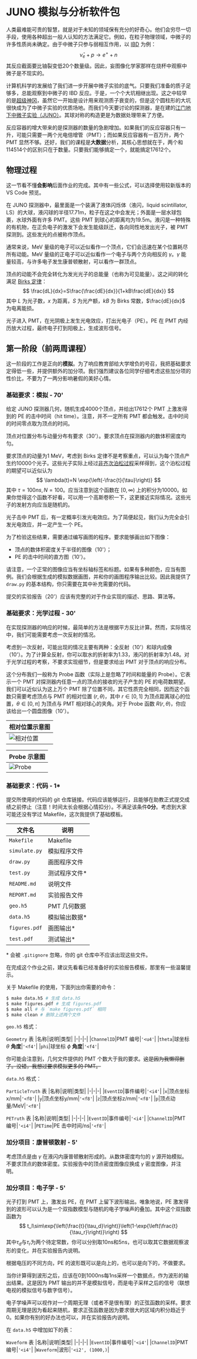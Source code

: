 # JUNO 模拟与分析软件包

人类最难能可贵的智慧，就是对于未知的领域保有充分的好奇心。他们会穷尽一切手段，使用各种超出一般人认知的方法满足它。例如，在粒子物理领域，中微子的许多性质尚未确定。由于中微子只参与弱相互作用，以 [IBD](https://en.wikipedia.org/wiki/Inverse_beta_decay) 为例：
$$
\bar{\nu}_e+p\to e^+ +n
$$
其反应截面要比铀裂变低20个数量级。因此，妄图像化学家那样在烧杯中观察中微子是不现实的。

计算机科学的发展给了我们进一步开展中微子实验的底气。只要我们准备的质子足够多，总能观察到中微子的 IBD 反应。于是，一个个大坑相继出现。这之中较早的是[超级神冈](https://en.wikipedia.org/wiki/Super-Kamiokande)，虽然它一开始是设计用来观测质子衰变的，但是这个圆柱形的大坑很快成为了中微子实验的优质场地。而我们今天要讨论的探测器，是在建的[江门地下中微子实验（JUNO）](https://en.wikipedia.org/wiki/Jiangmen_Underground_Neutrino_Observatory)。其球对称的构造更是为数据处理带来了方便。

反应容器的增大带来的是探测器的数量的急剧增加。如果我们的反应容器只有一升，可能只需要一两个光电倍增管（PMT）；而如果反应容器有一百万升，两个 PMT 显然不够。还好，我们的课程是**大数据**分析，其核心思想就在于，两个和114514个的区别只在于数量。只要我们能够搞定一个，就能搞定17612个。

## 物理过程

这一节看不懂**会影响**后面作业的完成。其中有一些公式，可以选择使用较新版本的 VS Code 预览。

在 JUNO 探测器中，最里面是一个装满了液体闪烁体（液闪，liquid scintillator, LS）的大球，液闪球的半径17.71m，粒子在这之中会发光；外面是一层水球包裹，水球外面有许多 PMT。这些 PMT 到球心的距离均为19.5m。液闪是一种特殊的有机物，在正负电子的激发下会发生能级跃迁，各向同性地发出光子，被 PMT 探测到。这些发光的点被称作顶点。

通常来说，MeV 量级的电子可以近似看作一个顶点，它们会迅速在某个位置耗尽所有动能。MeV 量级的正电子可以近似看作一个电子与两个方向相反的 $\gamma$。$\gamma$ 能量较高，与许多电子发生康普顿散射，可以看作一群顶点。

顶点的动能不会完全转化为发光光子的总能量（也称为可见能量）。这之间的转化满足 [Birks 定律](https://en.wikipedia.org/wiki/Birks%27_law)：
$$
\frac{dL}{dx}=S\frac{\frac{dE}{dx}}{1+kB\frac{dE}{dx}}
$$
其中 $L$ 为光子数，$x$ 为距离，$S$ 为光产额，$kB$ 为 Birks 常数，$\frac{dE}{dx}$ 为电离能损。

光子进入 PMT，在光阴极上发生光电效应，打出光电子（PE）。PE 在 PMT 内经历放大过程，最终电子打到阳极上，生成波形信号。

## 第一阶段（前两周课程）

这一阶段的工作是正向的**模拟**。为了响应教育部给大学增负的号召，我把基础要求定得低一些，并提供额外的加分项。我们强烈建议各位同学仔细考虑这些加分项的性价比，不要为了一两分影响暑假的美好心情。

### 基础要求：模拟 - 70'

给定 JUNO 探测器几何，随机生成4000个顶点，并给出17612个 PMT 上激发得到的 PE 的击中时间（hit time）。注意，并不一定所有 PMT 都会触发。击中时间的时间零点取为顶点的时间。

顶点对位置分布与动量分布有要求（30'）。要求顶点在探测器内的数体积密度均匀。

要求顶点的动量为1 MeV，考虑到 Birks 定律不是考察重点，可以认为每个顶点产生约10000个光子。这些光子实际上经过[非齐次泊松过程](https://en.wikipedia.org/wiki/Poisson_point_process)采样得到，这个泊松过程的期望可以近似认为
$$
\lambda(t)=N \exp{\left(-\frac{t}{\tau}\right)}
$$
其中 $\tau=100ns, N=100$。应当注意到这个函数在 $[0,\infty)$ 上的积分为10000。如果你觉得这个函数不好看，可以用一个高斯卷积一下，这更接近实际情况。这些光子的发射方向应当是随机的。

光子击中 PMT 后，有一定概率引发光电效应。为了简便起见，我们认为完全会引发光电效应，并一定产生一个 PE。

为了检验这些结果，需要通过编写画图的程序。要求能够画出如下图像：
* 顶点的数体积密度关于半径的图像（10'）；
* PE 的击中时间的直方图（10'）。

请注意，一个正常的图像应当有坐标轴标签和标题。如果有多种颜色，应当有图例。我们会根据生成的模拟数据画图，并和你的画图程序输出比较。因此我提供了 `draw.py` 的基本结构，你只需要在其中补充需要的代码。

提交的实验报告（20'）应该有完整的对于作业实现的描述、思路、算法等。

### 基础要求：光学过程 - 30'

在实现探测器的响应的时候，最简单的方法是根据平方反比计算。然而，实际情况中，我们可能需要考虑一次反射的情况。

考虑到一次反射，可能出现的情况主要有两种：全反射（10'）和球内成像（10'）。为了计算全反射，你可以取水的折射率为1.33，液闪的折射率为1.48。对于光学过程的考察，不要求实现细节，但是要求给出 PMT 对于顶点的响应分布。

这个分布我们一般称为 Probe 函数（实际上是忽略了时间和能量的 Probe）。它表示一个 PMT 对探测器内任意一点的顶点的接收的光子产生的 PE 的电荷数期望。我们可以近似认为这上万个 PMT 除了位置不同，其它性质完全相同，因而这个函数只需要考虑顶点与 PMT 的相对位置 $(r,\theta)$，其中 $r\in[0,1]$ 为顶点距离球心的位置，$\theta\in[0,\pi]$ 为顶点与 PMT 相对球心的夹角。对于 Probe 函数 $R(r,\theta)$，你应该给出一个圆盘图像（10'）。

|相对位置示意图|
|-|
|![相对位置](images/pos.png)|

|Probe 示意图|
|-|
|![Probe](images/probe.jpg)|

### 基础要求：代码 - 1*

提交所使用的代码的 git 仓库链接。代码应该能够运行，且能够在助教正式提交成绩之前停止（注意！时间太长会根据心情扣分）。不满足该条件**0分**。考虑到大家可能还没有学过 Makefile，这次我提供了基础模板。

|文件名|说明|
|-|-|
|`Makefile`|Makefile|
|`simulate.py`|模拟程序文件|
|`draw.py`|画图程序文件|
|`test.py`|测试程序文件\*|
|`README.md`|说明文件|
|`REPORT.md`|实验报告文件|
|`geo.h5`|PMT 几何数据|
|`data.h5`|模拟输出数据\*|
|`figures.pdf`|画图输出\*|
|`test.pdf`|测试输出\*|

\* 会被 `.gitignore` 忽略，你的 git 仓库中不应该出现这些文件。

在完成这个作业之前，建议先看看已经准备好的实验报告模板，那里有一些温馨提示。

关于 Makefile 的使用，下面列出你需要的命令：
``` bash
$ make data.h5 # 生成 data.h5
$ make figures.pdf # 生成 figures.pdf
$ make all # 与 `make figures.pdf` 相同
$ make clean # 删除上述两个文件
```

`geo.h5` 格式：

`Geometry` 表
|名称|说明|类型|
|-|-|-|
|`ChannelID`|PMT 编号|`'<u4'`|
|`theta`|球坐标 $\theta$ **角度**|`'<f4'`|
|`phi`|球坐标 $\phi$ **角度**|`'<f4'`|

你可能会注意到，几何文件提供的 PMT 个数大于我的要求。<del>这是因为我懒得删了。没错，我想过要求模拟更多的 PMT。</del>

`data.h5` 格式：

`ParticleTruth` 表
|名称|说明|类型|
|-|-|-|
|`EventID`|事件编号|`'<i4'`|
|`x`|顶点坐标x/mm|`'<f8'`|
|`y`|顶点坐标y/mm|`'<f8'`|
|`z`|顶点坐标z/mm|`'<f8'`|
|`p`|顶点动量/MeV|`'<f8'`|

`PETruth` 表
|名称|说明|类型|
|-|-|-|
|`EventID`|事件编号|`'<i4'`|
|`ChannelID`|PMT 编号|`'<i4'`|
|`PETime`|PE 击中时间/ns|`'<f8'`|

### 加分项目：康普顿散射 - 5'
考虑顶点是由 $\gamma$ 在液闪内康普顿散射形成的。从数体密度均匀的 $\gamma$ 源开始模拟。不要求顶点的数体密度。实验报告中的顶点密度图像应换成 $\gamma$ 密度图像，并注明。

### 加分项目：电子学 - 5'
光子打到 PMT 上，激发出 PE，在 PMT 上留下波形输出。唯象地说，PE 激发得到的波形可以认为是一个双指数模型与随机的电子学噪声的叠加。其中这个双指数函数为
$$
t_l\sim\exp{\left(\frac{t}{\tau_d}\right)}\left(1-\exp{\left(\frac{t}{\tau_r}\right)}\right)
$$
其中$\tau_d$与$\tau_r$为两个待定常数，你可以分别取10ns和5ns，也可以取其它数据观察波形的变化，并在实验报告内说明。

根据电压的不同方向，PE 的波形既可以是向上的，也可以是向下的，不做要求。

当你计算得到波形之后，应该在0到1000ns每1ns采样一个数据点，作为波形的输出结果。这是因为 PMT 输出的并不是模拟信号，而是电子采样之后的信号（联想电视的模拟信号与数字信号）。

电子学噪声可以视作对一个周期无理（或者不是很有理）的正弦函数的采样。要求周期无理是因为看起来随机，要求正弦函数是因为要求很大的区域内积分趋近于0。如果你有别的好办法也可以，并在实验报告内说明。

在 `data.h5` 中增加如下的表：

`Waveform` 表
|名称|说明|类型|
|-|-|-|
|`EventID`|事件编号|`'<i4'`|
|`ChannelID`|PMT 编号|`'<i4'`|
|`Waveform`|波形|`'<i2', (1000,)`|
